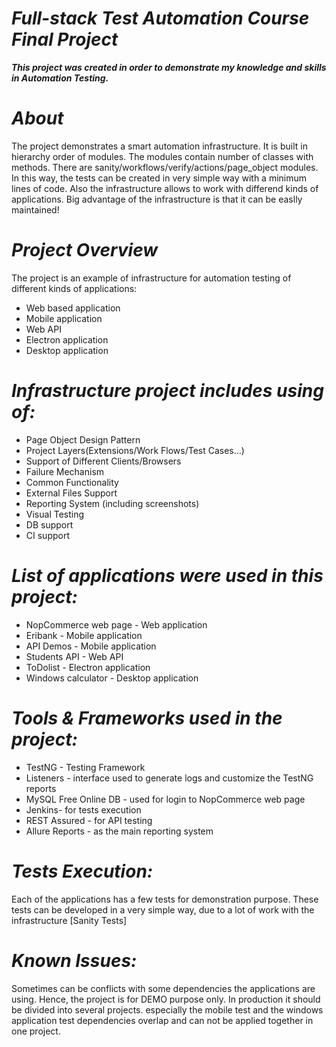 # _Full-stack Test Automation Course Final Project_
**_This project was created in order to demonstrate my knowledge and skills in Automation Testing._**
# _About_
The project demonstrates a smart automation infrastructure. It is built in hierarchy order of modules. The modules contain number of classes with methods. There are sanity/workflows/verify/actions/page_object modules. In this way, the tests can be created in very simple way with a minimum lines of code. Also the infrastructure allows to work with differend kinds of applications. Big advantage of the infrastructure is that it can be easlly maintained!

# _Project Overview_
The project is an example of infrastructure for automation testing of different kinds of applications:
* Web based application
* Mobile application
* Web API
* Electron application
* Desktop application
# _Infrastructure project includes using of:_
* Page Object Design Pattern
* Project Layers(Extensions/Work Flows/Test Cases...)
* Support of Different Clients/Browsers
* Failure Mechanism
* Common Functionality
* External Files Support
* Reporting System (including screenshots)
* Visual Testing
* DB support
* CI support

# _List of applications were used in this project:_
* NopCommerce web page - Web application
* Eribank - Mobile application
* API Demos - Mobile application
* Students API - Web API
* ToDolist - Electron application 
* Windows calculator - Desktop application

# _Tools & Frameworks used in the project:_
* TestNG - Testing Framework
* Listeners - interface used to generate logs and customize the TestNG reports
* MySQL Free Online DB - used for login to NopCommerce web page
* Jenkins- for tests execution
* REST Assured - for API testing
* Allure Reports - as the main reporting system

# _Tests Execution:_
Each of the applications has a few tests for demonstration purpose. These tests can be developed in a very simple way, due to a lot of work with the infrastructure [Sanity Tests]

# _Known Issues:_
Sometimes can be conflicts with some dependencies the applications are using. Hence, the project is for DEMO purpose only. In production it should be divided into several projects. especially the mobile test and the windows application test dependencies overlap and can not be applied together in one project.
